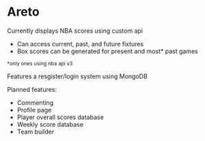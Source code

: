# Areto

Currently displays NBA scores using custom api

- Can access current, past, and future fixtures
- Box scores can be generated for present and most\* past games

<sub>\*only ones using nba api v3<sub>

Features a resgister/login system using MongoDB

Planned features:

- Commenting
- Profile page
- Player overall scores database
- Weekly score database
- Team builder
